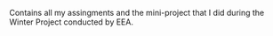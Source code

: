 Contains all my assingments and the mini-project that I did during the Winter Project conducted by EEA.
